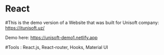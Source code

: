 # React

#This is the demo version of a Website that was built for Unisoft company:
https://itunisoft.uz/

Demo here: https://unisoft-demo1.netlify.app

#Tools : React.js, React-router, Hooks, Material UI




